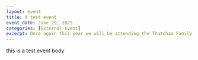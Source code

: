 ```yaml
---
layout: event
title: A test event
event_date: June 29, 2025
categories: [External-event]
excerpt: Once again this year we will be attending the Thatcham Family Fun Day on Henwick Worthy Sports Field.
---
```


this is a test event body
